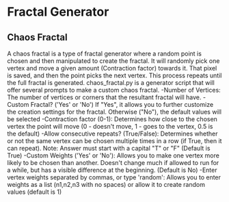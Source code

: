 # Fractal Generator
## Chaos Fractal
A chaos fractal is a type of fractal generator where a random point is chosen and then manipulated to create the fractal. It will randomly pick one vertex and move a given amount (Contraction factor) towards it. That pixel is saved, and then the point picks the next vertex. This process repeats until the full fractal is generated.
chaos_fractal.py is a generator script that will offer several prompts to make a custom chaos fractal.
  -Number of Vertices: The number of vertices or corners that the resultant fractal will have.
  -Custom Fractal? ('Yes' or 'No') If "Yes", it allows you to further customize the creation settings for the fractal. Otherwise ("No"), the default values will be selected
  -Contraction factor (0-1): Determines how close to the chosen vertex the point will move (0 - doesn't move, 1 - goes to the vertex, 0.5 is the default)
  -Allow consecutive repeats? (True/False): Determines whether or not the same vertex can be chosen multiple times in a row (if True, then it can repeat). Note: Answer must start with a capital "T" or "F" (Default     is True)
  -Custom Weights ('Yes' or 'No'): Allows you to make one vertex more likely to be chosen than another. Doesn't change much if allowed to run for a while, but has a visible difference at the beginning. (Default is     No)
    -Enter vertex weights separated by commas, or type 'random': Allows you to enter weights as a list (n1,n2,n3 with no spaces) or allow it to create random values (default is 1)
